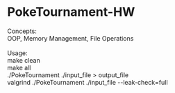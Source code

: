 # PokeTournament-HW

Concepts: <br />
OOP, Memory Management, File Operations<br />
<br />
Usage: <br />
make clean <br />
make all <br />
./PokeTournament ./input_file > output_file <br />
valgrind ./PokeTournament ./input_file --leak-check=full

